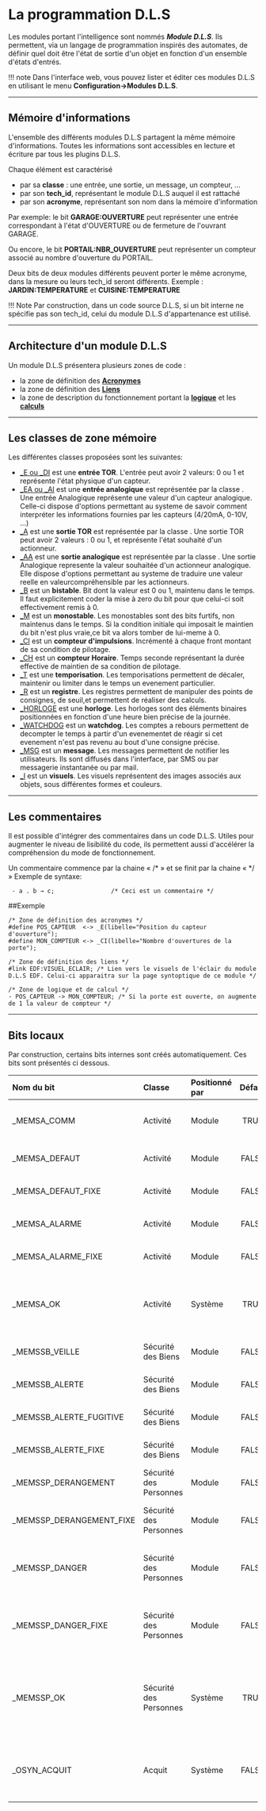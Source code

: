 # La programmation D.L.S

Les modules portant l'intelligence sont nommés ***Module D.L.S***.
Ils permettent, via un langage de programmation inspirés des automates, de définir quel doit être l'état de sortie d'un objet en fonction d'un ensemble d'états d'entrés.

!!! note
    Dans l'interface web, vous pouvez lister et éditer ces modules D.L.S en utilisant le menu **Configuration->Modules D.L.S**.

---
## Mémoire d'informations

L'ensemble des différents modules D.L.S partagent la même mémoire d'informations. Toutes les informations sont accessibles en lecture et écriture par tous les plugins D.L.S.

Chaque élément est caractérisé

* par sa **classe** : une entrée, une sortie, un message, un compteur, ...
* par son **tech_id**, représentant le module D.L.S auquel il est rattaché
* par son **acronyme**, représentant son nom dans la mémoire d'information

Par exemple: le bit **GARAGE:OUVERTURE** peut représenter une entrée correspondant à l'état d'OUVERTURE ou de fermeture de l'ouvrant GARAGE.

Ou encore, le bit **PORTAIL:NBR_OUVERTURE** peut représenter un compteur associé au nombre d'ouverture du PORTAIL.

Deux bits de deux modules différents peuvent porter le même acronyme, dans la mesure ou leurs tech_id seront différents. Exemple : **JARDIN:TEMPERATURE** et **CUISINE:TEMPERATURE**

!!! Note
    Par construction, dans un code source D.L.S, si un bit interne ne spécifie pas son tech_id, celui du module D.L.S d'appartenance est utilisé.

---
## Architecture d'un module D.L.S

Un module D.L.S présentera plusieurs zones de code :

* la zone de définition des [**Acronymes**](dls_acronymes.md)
* la zone de définition des [**Liens**](dls_link.md)
* la zone de description du fonctionnement portant la [**logique**](dls_logique.md) et les [**calculs**](dls_calculs.md)

---
## Les classes de zone mémoire

Les différentes classes proposées sont les suivantes:

* [_E ou _DI](dls_entre_tor.md) est une **entrée TOR**. L'entrée peut avoir 2 valeurs: 0 ou 1 et représente l'état physique d'un capteur.
* [_EA ou _AI](dls_entre_ana.md) est une **entrée analogique** est représentée par la classe . Une entrée Analogique représente une valeur d'un capteur analogique. Celle-ci dispose d'options permettant au systeme de savoir comment interpréter les informations fournies par les capteurs (4/20mA, 0-10V, ...)
* [_A](dls_sortie_tor.md) est une **sortie TOR** est représentée par la classe . Une sortie TOR peut avoir 2 valeurs : 0 ou 1, et représente l'état souhaité d'un actionneur.
* [_AA](dls_sortie_ana.md) est une **sortie analogique** est représentée par la classe . Une sortie Analogique represente la valeur souhaitée d'un actionneur analogique. Elle dispose d'options permettant au systeme de traduire une valeur reelle en valeurcompréhensible par les actionneurs.
* [_B](dls_bistables.md) est un **bistable**. Bit dont la valeur est 0 ou 1, maintenu dans le temps. Il faut explicitement coder la mise à zero du bit pour que celui-ci soit effectivement remis à 0.
* [_M](dls_monostables.md) est un **monostable**. Les monostables sont des bits furtifs, non maintenus dans le temps. Si la condition initiale qui imposait le maintien du bit n'est plus vraie,ce bit va alors tomber de lui-meme à 0.
* [_CI](dls_cpti.md) est un **compteur d'impulsions**. Incrémenté à chaque front montant de sa condition de pilotage.
* [_CH](dls_cpth.md) est un **compteur Horaire**. Temps seconde représentant la durée effective de maintien de sa condition de pilotage.
* [_T](dls_tempo.md) est une **temporisation**. Les temporisations permettent de décaler, maintenir ou limiter dans le temps un evenement particulier.
* [_R](dls_registres.md) est un **registre**. Les registres permettent de manipuler des points de consignes, de seuil,et permettent de réaliser des calculs.
* [_HORLOGE](dls_horloge.md) est une **horloge**. Les horloges sont des éléments binaires positionnées en fonction d'une heure bien précise de la journée.
* [_WATCHDOG](dls_watchdog.md) est un **watchdog**. Les comptes a rebours permettent de decompter le temps à partir d'un evenementet de réagir si cet evenement n'est pas revenu au bout d'une consigne précise.
* [_MSG](dls_messages.md) est un **message**. Les messages permettent de notifier les utilisateurs. Ils sont diffusés dans l'interface, par SMS ou par messagerie instantanée ou par mail.
* [_I](dls_visuels.md) est un **visuels**. Les visuels représentent des images associés aux objets, sous différentes formes et couleurs.

---
## Les commentaires

Il est possible d'intégrer des commentaires dans un code D.L.S. Utiles pour augmenter le niveau de lisibilité du code, ils permettent
aussi d'accélérer la compréhension du mode de fonctionnement.

Un commentaire commence par la chaine « /\* » et se finit par la chaine « \*/ »
Exemple de syntaxe:

     - a . b → c;                /* Ceci est un commentaire */

##Exemple

    /* Zone de définition des acronymes */
    #define POS_CAPTEUR  <-> _E(libelle="Position du capteur d'ouverture");
    #define MON_COMPTEUR <-> _CI(libelle="Nombre d'ouvertures de la porte");

    /* Zone de définition des liens */
    #link EDF:VISUEL_ECLAIR; /* Lien vers le visuels de l'éclair du module D.L.S EDF. Celui-ci apparaitra sur la page syntoptique de ce module */

    /* Zone de logique et de calcul */
    - POS_CAPTEUR -> MON_COMPTEUR; /* Si la porte est ouverte, on augmente de 1 la valeur de compteur */

---
## Bits locaux

Par construction, certains bits internes sont créés automatiquement. Ces bits sont présentés ci dessous.

| Nom du bit 	| Classe  | 	Positionné par |	Défaut 	| Description
|:------------|:--------|:----------------|:-------:|:-----------
| _MEMSA_COMM | 	Activité 	| Module | 	TRUE | TRUE si la communication est OK, sinon FALSE.
| _MEMSA_DEFAUT|  	Activité | 	Module | 	FALSE | TRUE si le module est en défaut
| _MEMSA_DEFAUT_FIXE|  	Activité | 	Module | 	FALSE | TRUE si le module est en défaut fixe
| _MEMSA_ALARME|  	Activité | 	Module | 	FALSE| TRUE si le module est en alarme
| _MEMSA_ALARME_FIXE | 	Activité | 	Module | 	FALSE| TRUE si le module est en alarme fixe
| _MEMSA_OK | 	Activité 	| Système 	| TRUE | Bit de synthèse de l'activité. Calculé par rapport aux 5 bits précédents
| _MEMSSB_VEILLE | 	Sécurité des Biens | 	Module|  	FALSE | TRUE si le module est en veille
| _MEMSSB_ALERTE | 	Sécurité des Biens | 	Module | 	FALSE | TRUE si le module est en alerte
| _MEMSSB_ALERTE_FUGITIVE | 	Sécurité des Biens | 	Module | 	FALSE | TRUE si le module est en alerte fugitive
| _MEMSSB_ALERTE_FIXE | 	Sécurité des Biens | 	Module | 	FALSE | 	TRUE si le module est en alerte fixe
| _MEMSSP_DERANGEMENT | 	Sécurité des Personnes | 	Module | 	FALSE | TRUE si le module est en dérangement
| _MEMSSP_DERANGEMENT_FIXE | 	Sécurité des Personnes | 	Module|  	FALSE | TRUE si le module est en dérangement fixe
| _MEMSSP_DANGER | 	Sécurité des Personnes | 	Module | 	FALSE | TRUE si le module remonte un danger imminent
| _MEMSSP_DANGER_FIXE | 	Sécurité des Personnes 	| Module | 	FALSE | 	TRUE si le module remonte un danger imminent (fixe).
| _MEMSSP_OK 	| Sécurité des Personnes 	| Système 	| TRUE | 	Bit de synthèse de la sécurité des personnes. Calculé par rapport aux 4 bits précédents.
| _OSYN_ACQUIT | 	Acquit 	| Système | 	FALSE | Bit positionné par le système lors d'une demande d'acquit synoptique
